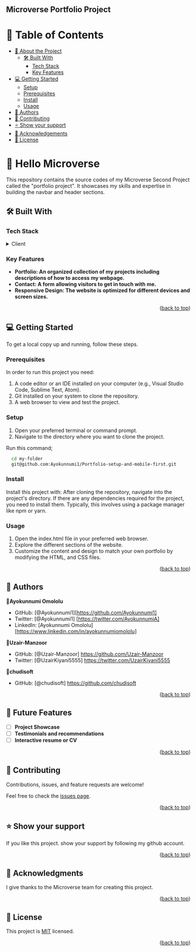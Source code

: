 ## Microverse Portfolio Project


# 📗 Table of Contents

- [📖 About the Project](#about-project)
  - [🛠 Built With](#built-with)
    - [Tech Stack](#tech-stack)
    - [Key Features](#key-features)
- [💻 Getting Started](#getting-started)
  - [Setup](#setup)
  - [Prerequisites](#prerequisites)
  - [Install](#install)
  - [Usage](#usage)
- [👥 Authors](#authors)
- [🤝 Contributing](#contributing)
- [⭐️ Show your support](#support)
- [🙏 Acknowledgements](#acknowledgements)
- [📝 License](#license)


# 📖 <a name="about-project">Hello Microverse</a>

This repository contains the source codes of my Microverse Second Project called the "portfolio project". It showcases my skills and expertise in building the navbar and header sections. 
## 🛠 Built With <a name="built-with"></a>

### Tech Stack <a name="tech-stack"></a>

<details>
  <summary>Client</summary>
  <ul>
    <li><a href="https://html.com/">HTML</a></li>
    <li><a href="https://www.css3.com/">CSS</a></li>

  </ul>
</details>

### Key Features <a name="key-features"></a>

- **Portfolio: An organized collection of my projects including descriptions of how to access my webpage.**
- **Contact: A form allowing visitors to get in touch with me.**
- **Responsive Design: The website is optimized for different devices and screen sizes.**

<p align="right">(<a href="#readme-top">back to top</a>)</p>



## 💻 Getting Started <a name="getting-started"></a>


To get a local copy up and running, follow these steps.

### Prerequisites

In order to run this project you need:

1. A code editor or an IDE installed on your computer (e.g., Visual Studio Code, Sublime Text, Atom).
2. Git installed on your system to clone the repository.
3. A web browser to view and test the project.


### Setup

1. Open your preferred terminal or command prompt.
2. Navigate to the directory where you want to clone the project.

  Run this command;
```sh
  cd my-folder
  git@github.com:Ayokunnumi1/Portfolio-setup-and-mobile-first.git
```

### Install

Install this project with:
After cloning the repository, navigate into the project's directory. If there are any dependencies required for the project, you need to install them. Typically, this involves using a package manager like npm or yarn.


### Usage

1. Open the index.html file in your preferred web browser.
2. Explore the different sections of the website.
3. Customize the content and design to match your own portfolio by modifying the HTML, and CSS files.

<p align="right">(<a href="#readme-top">back to top</a>)</p>


## 👥 Authors <a name="authors"></a>
👤**Ayokunnumi Omololu**

- GitHub: [@Ayokunnumi1][https://github.com/Ayokunnumi1]
- Twitter: [@Ayokunnumi1] [https://twitter.com/AyokunnumiA]
- LinkedIn: [Ayokunnumi Omololu] [https://www.linkedin.com/in/ayokunnumiomololu]

👤**Uzair-Manzoor**

- GitHub: [@Uzair-Manzoor] https://github.com/Uzair-Manzoor
- Twitter: [@UzairKiyani5555] https://twitter.com/UzairKiyani5555

👤**chudisoft**
- GitHub: [@chudisoft] https://github.com/chudisoft

 
 <p align="right">(<a href="#readme-top">back to top</a>)</p>

 
 ## 🔭 Future Features <a name="future-features"></a>

- [ ] **Project Showcase**
- [ ] **Testimonials and recommendations**
- [ ] **Interactive resume or CV**

<p align="right">(<a href="#readme-top">back to top</a>)</p>
 

 ## 🤝 Contributing <a name="contributing"></a>

Contributions, issues, and feature requests are welcome!

Feel free to check the [issues page](../../issues/).

<p align="right">(<a href="#readme-top">back to top</a>)</p>
 

## ⭐️ Show your support <a name="support"></a>

If you like this project. show your support by following my github account.


<p align="right">(<a href="#readme-top">back to top</a>)</p>


## 🙏 Acknowledgments <a name="acknowledgements"></a>
I give thanks to the Microverse team for creating this project.

<p align="right">(<a href="#readme-top">back to top</a>)</p>


## 📝 License <a name="license"></a>

This project is [MIT](/LICENSE) licensed.

<p align="right">(<a href="#readme-top">back to top</a>)</p>